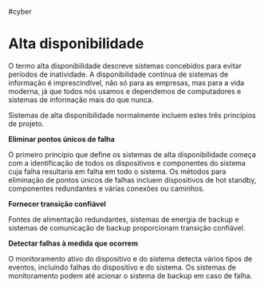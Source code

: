 #cyber
# Alta disponibilidade

O termo alta disponibilidade descreve sistemas concebidos para evitar períodos de inatividade. A disponibilidade contínua de sistemas de informação é imprescindível, não só para as empresas, mas para a vida moderna, já que todos nós usamos e dependemos de computadores e sistemas de informação mais do que nunca.

Sistemas de alta disponibilidade normalmente incluem estes três princípios de projeto.

**Eliminar pontos únicos de falha**

O primeiro princípio que define os sistemas de alta disponibilidade começa com a identificação de todos os dispositivos e componentes do sistema cuja falha resultaria em falha em todo o sistema. Os métodos para eliminação de pontos únicos de falhas incluem dispositivos de hot standby, componentes redundantes e várias conexões ou caminhos.

**Fornecer transição confiável**

Fontes de alimentação redundantes, sistemas de energia de backup e sistemas de comunicação de backup proporcionam transição confiável.

**Detectar falhas à medida que ocorrem**

O monitoramento ativo do dispositivo e do sistema detecta vários tipos de eventos, incluindo falhas do dispositivo e do sistema. Os sistemas de monitoramento podem até acionar o sistema de backup em caso de falha.








